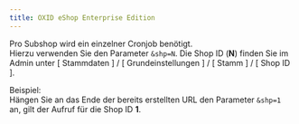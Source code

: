 ```yaml
---
title: OXID eShop Enterprise Edition
---
```

Pro Subshop wird ein einzelner Cronjob benötigt.<br>
Hierzu verwenden Sie den Parameter `&shp=N`.
Die Shop ID (**N**) finden Sie im Admin unter
[ Stammdaten ] / [ Grundeinstellungen ] / [ Stamm ] / [ Shop ID ].

Beispiel:<br>
Hängen Sie an das Ende der bereits erstellten URL den Parameter `&shp=1` an, gilt der Aufruf für die Shop ID **1**.
